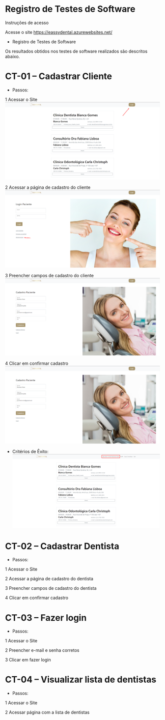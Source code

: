 # Registro de Testes de Software

Instruções de acesso 

Acesse o site https://eassydental.azurewebsites.net/

* Registro de Testes de Software 

Os resultados obtidos nos testes de software realizados são descritos abaixo. 



# CT-01 – Cadastrar Cliente 

* Passos: 

1 Acessar o Site 
![Passo 1](img/testes/C01Passo1.png)

2 Acessar a página de cadastro do cliente
![Passo 2](img/testes/C01Passo2.png)

3 Preencher campos de cadastro do cliente 
![Passo 3](img/testes/C01Passo3.png)

4 Clicar em confirmar cadastro
![Passo 4](img/testes/C01Passo3.png)

* Critérios de Êxito: 
![Êxito](img/testes/C01Exito.png)



# CT-02 – Cadastrar Dentista 

* Passos: 

1 Acessar o Site 

2 Acessar a página de cadastro do dentista

3 Preencher campos de cadastro do dentista 

4 Clicar em confirmar cadastro



# CT-03 – Fazer login 

* Passos:  

1 Acessar o Site 

2 Preencher e-mail e senha corretos 

3 Clicar em fazer login



# CT-04 – Visualizar lista de dentistas 

* Passos:  

1 Acessar o Site

2 Acessar página com a lista de dentistas